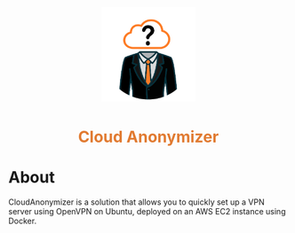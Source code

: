 <div style="text-align:center;">
  <img src="cloud-anonymizer-icon.png" width="170" height="170">
  <h1 style="padding-top: 5px; color: #e17b32;">Cloud Anonymizer</h1>
</div>

# About
CloudAnonymizer is a solution that allows you to quickly set up a VPN server using OpenVPN on Ubuntu, deployed on an AWS EC2 instance using Docker. 
